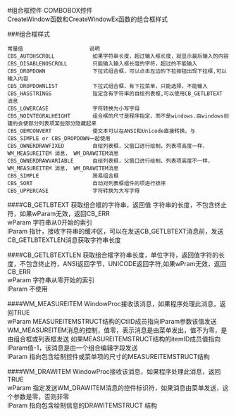 #组合框控件
COMBOBOX控件          
CreateWindow函数和CreateWindowEx函数的组合框样式           

###组合框样式
```text
常量值                     说明
CBS_AUTOHSCROLL            如果字符串长度，超过输入框长度，就显示最后输入的内容                 
CBS_DISABLENOSCROLL        只能输入输入框长度的字符，超过的不能输入         
CBS_DROPDOWN               下拉式组合框，可以点击左边的下拉按钮出现下拉框,可以输入内容                    
CBS_DROPDOWNLIST           下拉式组合框，有下拉菜单，只能选择，不能输入
CBS_HASSTRINGS             指定含有字符串的自绘列表框,可以使用CB_GETLBTEXT 消息
CBS_LOWERCASE              字符转换为小写字母
CBS_NOINTEGRALHEIGHT       组合框的尺寸是程序指定，而不是windows.由windows创建的会使部分列表项某些部分隐藏起来
CBS_OEMCONVERT             使文本可以在ANSI和Unicode直接转换，与 CBS_SIMPLE or CBS_DROPDOWN一起使用 
CBS_OWNERDRAWFIXED         自绘列表框，父窗口进行绘制，列表项高度一样，WM_MEASUREITEM 消息， WM_DRAWITEM消息
CBS_OWNERDRAWVARIABLE      自绘列表框，父窗口进行绘制，列表项高度不一样，WM_MEASUREITEM 消息， WM_DRAWITEM消息
CBS_SIMPLE                 简易组合框
CBS_SORT                   自动对列表框组件的项进行排序
CBS_UPPERCASE              字符转换为大写字母
```

####CB_GETLBTEXT
获取组合框的字符串，返回值 字符串的长度，不包含终止符，如果wParam无效，返回CB_ERR           
wParam 字符串从0开始的索引         
lParam 指针，接收字符串的缓冲区，可以在发送CB_GETLBTEXT消息前，发送CB_GETLBTEXTLEN消息获取字符串长度             

####CB_GETLBTEXTLEN
获取组合框字符串长度，单位字符，返回值字符的长度，不包含终止符，ANSI返回字节，UNICODE返回字符,如果wPram无效，返回CB_ERR                   
wParam 字符串从零开始的索引       
lParam 不使用          

####WM_MEASUREITEM
WindowProc接收该消息，如果程序处理此消息，返回TRUE                       
wParam MEASUREITEMSTRUCT结构的CtlID成员指向lParam参数该值发送WM_MEASUREITEM消息的控制，值零，表示消息是由菜单发出，值不为零，是由组合框或列表框发送 如果MEASUREITEMSTRUCT结构的itemID成员值指向lParam值-1，该消息是由一个组合编辑字段发送           
lParam 指向包含绘制控件或菜单项的尺寸的MEASUREITEMSTRUCT结构

####WM_DRAWITEM
WindowProc接收该消息，如果程序处理此消息，返回TRUE           
wParam 指定发送WM_DRAWITEM消息的控件标识符，如果消息由菜单发送，这个参数是零，否则非零        
lParam 指向包含绘制信息的DRAWITEMSTRUCT 结构            

